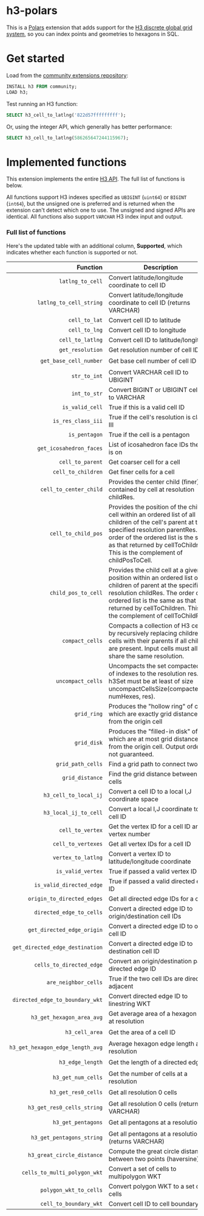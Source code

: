 # h3-polars

This is a [Polars](https://docs.pola.rs/) extension that adds support for the [H3 discrete global grid system](https://github.com/uber/h3/), so you can index points and geometries to hexagons in SQL.

# Get started

Load from the [community extensions repository](https://community-extensions.duckdb.org/extensions/h3.html):
```SQL
INSTALL h3 FROM community;
LOAD h3;
```

Test running an H3 function:
```SQL
SELECT h3_cell_to_latlng('822d57fffffffff');
```

Or, using the integer API, which generally has better performance:
```SQL
SELECT h3_cell_to_latlng(586265647244115967);
```

# Implemented functions

This extension implements the entire [H3 API](https://h3geo.org/docs/api/indexing). The full list of functions is below.

All functions support H3 indexes specified as `UBIGINT` (`uint64`) or `BIGINT` (`int64`),
but the unsigned one is preferred and is returned when the extension can't detect which
one to use. The unsigned and signed APIs are identical. All functions also support
`VARCHAR` H3 index input and output.

### Full list of functions

Here's the updated table with an additional column, **Supported**, which indicates whether each function is supported or not.  

| Function | Description | Supported|
| --: | --- | ---|
| `latlng_to_cell` | Convert latitude/longitude coordinate to cell ID | ✅|
| `latlng_to_cell_string` | Convert latitude/longitude coordinate to cell ID (returns VARCHAR) | ✅ |
| `cell_to_lat` | Convert cell ID to latitude | ✅ |
| `cell_to_lng` | Convert cell ID to longitude | ✅ |
| `cell_to_latlng` | Convert cell ID to latitude/longitude | ✅ |
| `get_resolution` | Get resolution number of cell ID | ✅ |
| `get_base_cell_number` | Get base cell number of cell ID | 🕥|
| `str_to_int` | Convert VARCHAR cell ID to UBIGINT | ✅ |
| `int_to_str` | Convert BIGINT or UBIGINT cell ID to VARCHAR | ✅ |
| `is_valid_cell` | True if this is a valid cell ID | ✅ |
| `is_res_class_iii` | True if the cell's resolution is class III | ✅ |
| `is_pentagon` | True if the cell is a pentagon | ✅ |
| `get_icosahedron_faces` | List of icosahedron face IDs the cell is on | ✅ |
| `cell_to_parent` | Get coarser cell for a cell | ✅ |
| `cell_to_children` | Get finer cells for a cell | ✅ |
| `cell_to_center_child` | Provides the center child (finer) cell contained by cell at resolution childRes. | ✅ |
| `cell_to_child_pos` | Provides the position of the child cell within an ordered list of all children of the cell's parent at the specified resolution parentRes. The order of the ordered list is the same as that returned by cellToChildren. This is the complement of childPosToCell. | ✅ |
| `child_pos_to_cell` | Provides the child cell at a given position within an ordered list of all children of parent at the specified resolution childRes. The order of the ordered list is the same as that returned by cellToChildren. This is the complement of cellToChildPos. | ✅ |
| `compact_cells` | Compacts a collection of H3 cells by recursively replacing children cells with their parents if all children are present. Input cells must all share the same resolution. | ✅ |
| `uncompact_cells` | Uncompacts the set compactedSet of indexes to the resolution res. h3Set must be at least of size uncompactCellsSize(compactedSet, numHexes, res). | ✅ |
| `grid_ring` | Produces the "hollow ring" of cells which are exactly grid distance k from the origin cell | ✅ |
| `grid_disk` | Produces the "filled-in disk" of cells which are at most grid distance k from the origin cell. Output order is not guaranteed. | ✅ |
| `grid_path_cells` | Find a grid path to connect two cells | ✅ |
| `grid_distance` | Find the grid distance between two cells | ✅ |
| `h3_cell_to_local_ij` | Convert a cell ID to a local I,J coordinate space | 🕥|
| `h3_local_ij_to_cell` | Convert a local I,J coordinate to a cell ID | 🕥|
| `cell_to_vertex` | Get the vertex ID for a cell ID and vertex number |  ✅ |
| `cell_to_vertexes` | Get all vertex IDs for a cell ID | ✅|
| `vertex_to_latlng` | Convert a vertex ID to latitude/longitude coordinate | ✅ |
| `is_valid_vertex` | True if passed a valid vertex ID | ✅|
| `is_valid_directed_edge` | True if passed a valid directed edge ID | ✅ |
| `origin_to_directed_edges` | Get all directed edge IDs for a cell ID | ✅ |
| `directed_edge_to_cells` | Convert a directed edge ID to origin/destination cell IDs | ✅ |
| `get_directed_edge_origin` | Convert a directed edge ID to origin cell ID | ✅ |
| `get_directed_edge_destination` | Convert a directed edge ID to destination cell ID | ✅|
| `cells_to_directed_edge` | Convert an origin/destination pair to directed edge ID | ✅ |
| `are_neighbor_cells` | True if the two cell IDs are directly adjacent | ✅ |
| `directed_edge_to_boundary_wkt` | Convert directed edge ID to linestring WKT | ✅ |
| `h3_get_hexagon_area_avg` | Get average area of a hexagon cell at resolution | 🕥|
| `h3_cell_area` | Get the area of a cell ID | 🕥|
| `h3_get_hexagon_edge_length_avg` | Average hexagon edge length at resolution | 🕥|
| `h3_edge_length` | Get the length of a directed edge ID | 🕥|
| `h3_get_num_cells` | Get the number of cells at a resolution | 🕥|
| `h3_get_res0_cells` | Get all resolution 0 cells | 🕥|
| `h3_get_res0_cells_string` | Get all resolution 0 cells (returns VARCHAR) | 🕥|
| `h3_get_pentagons` | Get all pentagons at a resolution | 🕥|
| `h3_get_pentagons_string` | Get all pentagons at a resolution (returns VARCHAR) | 🕥|
| `h3_great_circle_distance` | Compute the great circle distance between two points (haversine) | 🕥|
| `cells_to_multi_polygon_wkt` | Convert a set of cells to multipolygon WKT | 🛑 |
| `polygon_wkt_to_cells` | Convert polygon WKT to a set of cells | 🛑 |
| `cell_to_boundary_wkt` | Convert cell ID to cell boundary | 🛑 |
